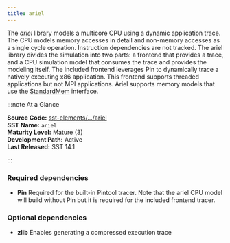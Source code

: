 ```yaml
---
title: ariel
---
```


The *ariel* library models a multicore CPU using a dynamic application trace. The CPU models memory accesses in detail and non-memory accesses as a single cycle operation. Instruction dependencies are not tracked. The ariel library divides the simulation into two parts: a frontend that provides a trace, and a CPU simulation model that consumes the trace and provides the modeling itself. The included frontend leverages Pin to dynamically trace a natively executing x86 application. This frontend supports threaded applications but not MPI applications. Ariel supports memory models that use the [StandardMem](../../core/iface/StandardMem/class.md) interface. 

:::note At a Glance

**Source Code:** [sst-elements/.../ariel](https://github.com/sstsimulator/sst-elements/tree/master/src/sst/elements/ariel) &nbsp;  
**SST Name:** `ariel` &nbsp;  
**Maturity Level:** Mature (3) &nbsp;  
**Development Path:** Active &nbsp;   
**Last Released:** SST 14.1

:::

### Required dependencies
* **Pin** Required for the built-in Pintool tracer. Note that the ariel CPU model will build without Pin but it is required for the included frontend tracer.

### Optional dependencies
* **zlib** Enables generating a compressed execution trace

